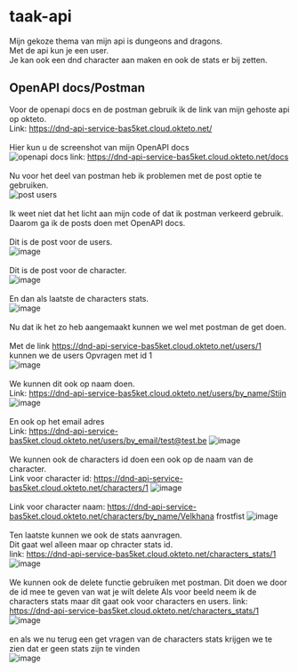 # taak-api

Mijn gekoze thema van mijn api is dungeons and dragons.<br />
Met de api kun je een user.<br />
Je kan ook een dnd character aan maken en ook de stats er bij zetten.<br />

## OpenAPI docs/Postman 
Voor de openapi docs en de postman gebruik ik de link van mijn gehoste api op okteto.<br />
Link: https://dnd-api-service-bas5ket.cloud.okteto.net/<br />
<br />
Hier kun u de screenshot van mijn OpenAPI docs<br />
![openapi docs](https://github.com/Bas5ket/taak-api/assets/75303668/9f38cdae-76f5-4646-9912-41aedbd45b4e)
link: https://dnd-api-service-bas5ket.cloud.okteto.net/docs<br />
<br />
Nu voor het deel van postman heb ik problemen met de post optie te gebruiken.<br />
![post users](https://github.com/Bas5ket/taak-api/assets/75303668/9f858d5c-e8d9-4c72-b730-6b3f7c36443f)
<br />
<br />
Ik weet niet dat het licht aan mijn code of dat ik postman verkeerd gebruik.<br />
Daarom ga ik de posts doen met OpenAPI docs.<br />
<br />
Dit is de post voor de users.<br />
![image](https://github.com/Bas5ket/taak-api/assets/75303668/b1ec2d7e-89d8-4b12-b85c-6ede76945117)
<br />
<br />
Dit is de post voor de character.<br />
![image](https://github.com/Bas5ket/taak-api/assets/75303668/3ab72d0c-1946-4453-8878-325d1c0f4274)
<br />
<br />
En dan als laatste de characters stats.<br />
![image](https://github.com/Bas5ket/taak-api/assets/75303668/2e0f411f-0673-424a-89b4-dd2b6629b976)
<br />
<br />
Nu dat ik het zo heb aangemaakt kunnen we wel met postman de get doen.<br />
<br />
Met de link https://dnd-api-service-bas5ket.cloud.okteto.net/users/1 kunnen we de users Opvragen met id 1<br />
![image](https://github.com/Bas5ket/taak-api/assets/75303668/464cbd01-46b1-4ac2-8c3e-7c2eb1f61663)
<br />
<br />
We kunnen dit ook op naam doen.<br />
Link: https://dnd-api-service-bas5ket.cloud.okteto.net/users/by_name/Stijn
![image](https://github.com/Bas5ket/taak-api/assets/75303668/b6f69444-17d4-49a1-bf91-abf3e5e4dc09)
<br />
<br />
En ook op het email adres<br />
Link: https://dnd-api-service-bas5ket.cloud.okteto.net/users/by_email/test@test.be
![image](https://github.com/Bas5ket/taak-api/assets/75303668/316364b4-1d36-4387-91b6-53dfc2dd287b)
<br />
<br />
We kunnen ook de characters id doen een ook op de naam van de character.<br />
Link voor character id: https://dnd-api-service-bas5ket.cloud.okteto.net/characters/1
![image](https://github.com/Bas5ket/taak-api/assets/75303668/1d569bcb-4005-4ea3-88a0-b4da39230db3)
<br />
<br />
Link voor character naam: https://dnd-api-service-bas5ket.cloud.okteto.net/characters/by_name/Velkhana frostfist
![image](https://github.com/Bas5ket/taak-api/assets/75303668/53722a10-cb28-4348-b7a2-51b533b7cbb2)
<br />
<br />
Ten laatste kunnen we ook de stats aanvragen.<br />
Dit gaat wel alleen maar op chracter stats id.<br />
link: https://dnd-api-service-bas5ket.cloud.okteto.net/characters_stats/1
![image](https://github.com/Bas5ket/taak-api/assets/75303668/eca84446-ce3b-45c1-9bad-b2dc41d1961f)
<br />
<br />
We kunnen ook de delete functie gebruiken met postman.
Dit doen we door de id mee te geven van wat je wilt delete
Als voor beeld neem ik de characters stats maar dit gaat ook voor characters en users.
link: https://dnd-api-service-bas5ket.cloud.okteto.net/characters_stats/1
![image](https://github.com/Bas5ket/taak-api/assets/75303668/0e4921f5-1edb-47b5-8a77-7aebf6f585d1)
<br />
<br />
en als we nu terug een get vragen van de characters stats krijgen we te zien dat er geen stats zijn te vinden<br />
![image](https://github.com/Bas5ket/taak-api/assets/75303668/3e89be1d-9826-4288-9b6f-f8ba5bc5a445)



